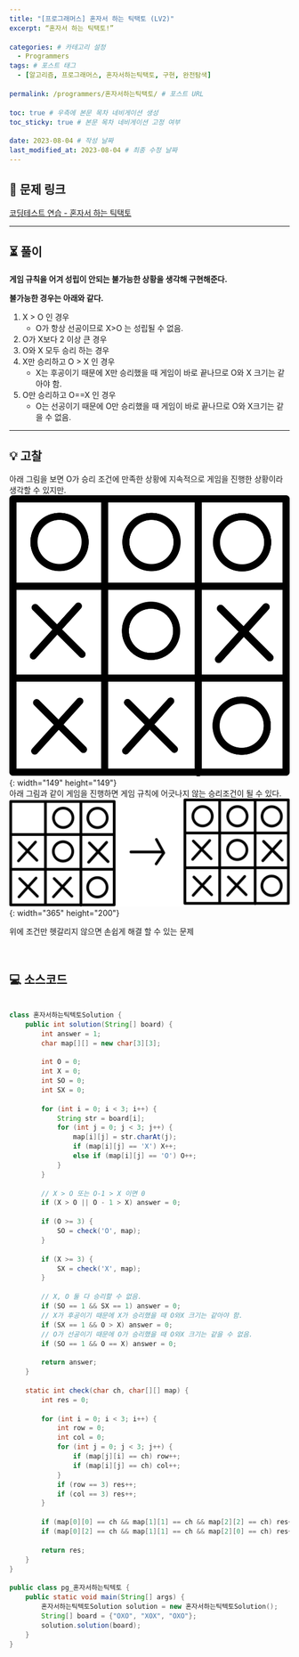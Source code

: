 ```yaml
---
title: "[프로그래머스] 혼자서 하는 틱택토 (LV2)"
excerpt: “혼자서 하는 틱택토!”

categories: # 카테고리 설정
  - Programmers
tags: # 포스트 태그
  - [알고리즘, 프로그래머스, 혼자서하는틱택토, 구현, 완전탐색]

permalink: /programmers/혼자서하는틱택토/ # 포스트 URL

toc: true # 우측에 본문 목차 네비게이션 생성
toc_sticky: true # 본문 목차 네비게이션 고정 여부

date: 2023-08-04 # 작성 날짜
last_modified_at: 2023-08-04 # 최종 수정 날짜
---
```


## 🔗 **문제 링크**

<!-- 문제 링크 -->

[코딩테스트 연습 - 혼자서 하는 틱택토](https://school.programmers.co.kr/learn/courses/30/lessons/160585)

---

## ⏳ **풀이**

<!-- 문제 풀이 -->

**게임 규칙을 어겨 성립이 안되는 불가능한 상황을 생각해 구현해준다.**

**불가능한 경우는 아래와 같다.**

1. X > O 인 경우
   - O가 항상 선공이므로 X>O 는 성립될 수 없음.
2. O가 X보다 2 이상 큰 경우
3. O와 X 모두 승리 하는 경우
4. X만 승리하고 O > X 인 경우
   - X는 후공이기 때문에 X만 승리했을 때 게임이 바로 끝나므로 O와 X 크기는 같아야 함.
5. O만 승리하고 O==X 인 경우
   - O는 선공이기 때문에 O만 승리했을 때 게임이 바로 끝나므로 O와 X크기는 같을 수 없음.

<!-- 문제 풀이 -->

---

## 💡 **고찰**

<!-- 고찰 -->

아래 그림을 보면 O가 승리 조건에 만족한 상황에 지속적으로 게임을 진행한 상황이라 생각할 수 있지만.<br/>
![image](/assets/images/posts_img/pg/tictectoc/tictectoc1.png){: width="149" height="149"} <!-- {"width":149} -->
<br/>
아래 그림과 같이 게임을 진행하면 게임 규칙에 어긋나지 않는 승리조건이 될 수 있다.<br/>
![image](/assets/images/posts_img/pg/tictectoc/tictectoc2.png){: width="365" height="200"}<!-- {"width":365} -->

위에 조건만 헷갈리지 않으면 손쉽게 해결 할 수 있는 문제

<!-- 고찰 -->

<br/>

## 💻 **소스코드**

<!-- 소스코드 -->

```java

class 혼자서하는틱텍토Solution {
    public int solution(String[] board) {
        int answer = 1;
        char map[][] = new char[3][3];

        int O = 0;
        int X = 0;
        int SO = 0;
        int SX = 0;

        for (int i = 0; i < 3; i++) {
            String str = board[i];
            for (int j = 0; j < 3; j++) {
                map[i][j] = str.charAt(j);
                if (map[i][j] == 'X') X++;
                else if (map[i][j] == 'O') O++;
            }
        }

        // X > O 또는 O-1 > X 이면 0
        if (X > O || O - 1 > X) answer = 0;

        if (O >= 3) {
            SO = check('O', map);
        }

        if (X >= 3) {
            SX = check('X', map);
        }

        // X, O 둘 다 승리할 수 없음.
        if (SO == 1 && SX == 1) answer = 0;
        // X가 후공이기 때문에 X가 승리했을 때 O와X 크기는 같아야 함.
        if (SX == 1 && O > X) answer = 0;
        // O가 선공이기 때문에 O가 승리했을 때 O와X 크기는 같을 수 없음.
        if (SO == 1 && O == X) answer = 0;

        return answer;
    }

    static int check(char ch, char[][] map) {
        int res = 0;

        for (int i = 0; i < 3; i++) {
            int row = 0;
            int col = 0;
            for (int j = 0; j < 3; j++) {
                if (map[j][i] == ch) row++;
                if (map[i][j] == ch) col++;
            }
            if (row == 3) res++;
            if (col == 3) res++;
        }

        if (map[0][0] == ch && map[1][1] == ch && map[2][2] == ch) res++;
        if (map[0][2] == ch && map[1][1] == ch && map[2][0] == ch) res++;

        return res;
    }
}

public class pg_혼자서하는틱텍토 {
    public static void main(String[] args) {
        혼자서하는틱텍토Solution solution = new 혼자서하는틱텍토Solution();
        String[] board = {"OXO", "XOX", "OXO"};
        solution.solution(board);
    }
}

```
